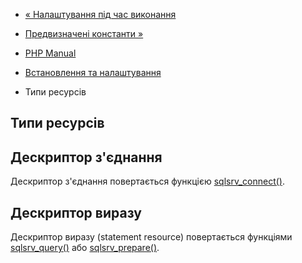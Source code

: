- [« Налаштування під час виконання](sqlsrv.configuration.md)
- [Предвизначені константи »](sqlsrv.constants.md)

- [PHP Manual](index.md)
- [Встановлення та налаштування](sqlsrv.setup.md)
- Типи ресурсів

## Типи ресурсів

## Дескриптор з'єднання

Дескриптор з'єднання повертається функцією
[sqlsrv_connect()](function.sqlsrv-connect.md).

## Дескриптор виразу

Дескриптор виразу (statement resource) повертається функціями
[sqlsrv_query()](function.sqlsrv-query.md) або
[sqlsrv_prepare()](function.sqlsrv-prepare.md).
